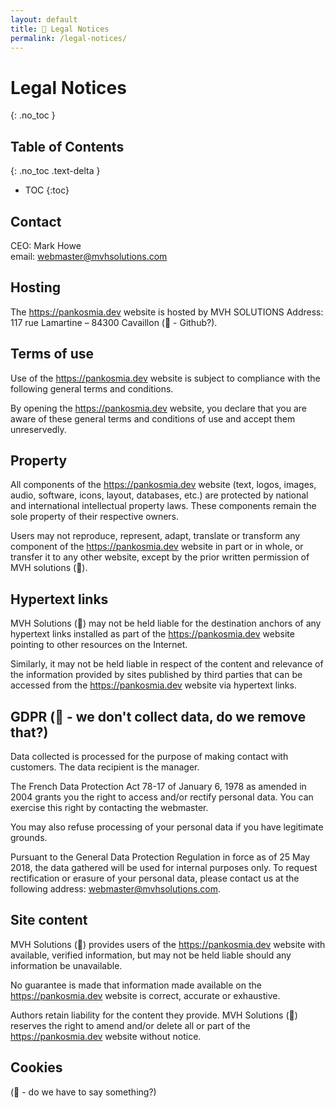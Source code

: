 ```yaml
---
layout: default
title: 🚧 Legal Notices
permalink: /legal-notices/
---
```

# Legal Notices
{: .no_toc }

## Table of Contents
{: .no_toc .text-delta }

- TOC
{:toc}

## Contact

CEO: Mark Howe  
email: webmaster@mvhsolutions.com

## Hosting

The https://pankosmia.dev website is hosted by MVH SOLUTIONS
Address: 117 rue Lamartine – 84300 Cavaillon (🚧 - Github?).

## Terms of use

Use of the https://pankosmia.dev website is subject to compliance with the following general terms and conditions.

By opening the https://pankosmia.dev website, you declare that you are aware of these general terms and conditions of use and accept them unreservedly.

## Property

All components of the https://pankosmia.dev website (text, logos, images, audio, software, icons, layout, databases, etc.) are protected by national and international intellectual property laws. These components remain the sole property of their respective owners.

Users may not reproduce, represent, adapt, translate or transform any component of the https://pankosmia.dev website in part or in whole, or transfer it to any other website, except by the prior written permission of MVH solutions (🚧).

## Hypertext links

MVH Solutions (🚧) may not be held liable for the destination anchors of any hypertext links installed as part of the https://pankosmia.dev website pointing to other resources on the Internet.

Similarly, it may not be held liable in respect of the content and relevance of the information provided by sites published by third parties that can be accessed from the https://pankosmia.dev website via hypertext links.

## GDPR (🚧 - we don't collect data, do we remove that?)

Data collected is processed for the purpose of making contact with customers. The data recipient is the manager.

The French Data Protection Act 78-17 of January 6, 1978 as amended in 2004 grants you the right to access and/or rectify personal data. You can exercise this right by contacting the webmaster.

You may also refuse processing of your personal data if you have legitimate grounds.

Pursuant to the General Data Protection Regulation in force as of 25 May 2018, the data gathered will be used for internal purposes only. To request rectification or erasure of your personal data, please contact us at the following address: webmaster@mvhsolutions.com.

## Site content

MVH Solutions (🚧) provides users of the https://pankosmia.dev website with available, verified information, but may not be held liable should any information be unavailable.

No guarantee is made that information made available on the https://pankosmia.dev website is correct, accurate or exhaustive.  

Authors retain liability for the content they provide. MVH Solutions (🚧) reserves the right to amend and/or delete all or part of the https://pankosmia.dev website without notice.

## Cookies

(🚧 - do we have to say something?)